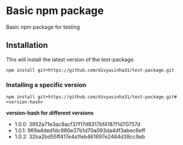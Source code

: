 # Basic npm package

Basic npm package for testing

## Installation
This will install the latest version of the test-package.
```
npm install git+https://github.com/divyasinha31/test-package.git
```

### Installing a specific version
```
npm install git+https://github.com/divyasinha31/test-package.git#<version-hash>
```

**version-hash for different versions**
- 1.0.0: 3952a71e3ac9acf37f17d8317bf4187f1d70757d
- 1.0.1: 969a4ded1dc986e37b1d70a093da4df3abec6eff
- 1.0.2: 32ba2bd55ff417e4a1feb461697e2464d38cc9ab